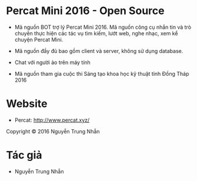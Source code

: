 # Percat Mini 2016 - Open Source

- Mã nguồn BOT trợ lý Percat Mini 2016. Mã nguồn công cụ nhắn tin và trò chuyên thực hiện các tác vụ tìm kiếm, lướt web, nghe nhạc, xem kể chuyện Percat Mini.

- Mã nguồn đầy đủ bao gồm client và server, không sử dụng database.

- Chat với người ảo trên máy tính

- Mã nguồn tham gia cuộc thi Sáng tạo khoa học kỹ thuật tỉnh Đồng Tháp 2016

# Website
- Percat: http://www.percat.xyz/

Copyright © 2016 Nguyễn Trung Nhẫn

# Tác giả
- Nguyễn Trung Nhẫn
